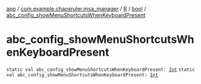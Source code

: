 [app](../../../index.md) / [com.example.chaosruler.msa_manager](../../index.md) / [R](../index.md) / [bool](index.md) / [abc_config_showMenuShortcutsWhenKeyboardPresent](.)

# abc_config_showMenuShortcutsWhenKeyboardPresent

`static val abc_config_showMenuShortcutsWhenKeyboardPresent: `[`Int`](https://kotlinlang.org/api/latest/jvm/stdlib/kotlin/-int/index.html)
`static val abc_config_showMenuShortcutsWhenKeyboardPresent: `[`Int`](https://kotlinlang.org/api/latest/jvm/stdlib/kotlin/-int/index.html)